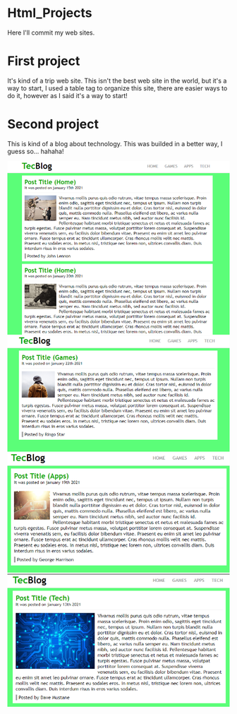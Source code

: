 # Html_Projects

Here I'll commit my web sites.

# First project

It's kind of a trip web site.
This isn't the best web site in the world, but it's a way to start,
I used a table tag to organize this site, there are easier ways to do it,
however as I said it's a way to start!

# Second project
This is kind of a blog about technology.
This was builded in a better way, I guess so... hahaha!

![](Second_project/screenshot/page0.png)
![](Second_project/screenshot/page1.png)
![](Second_project/screenshot/page2.png)
![](Second_project/screenshot/page3.png)
